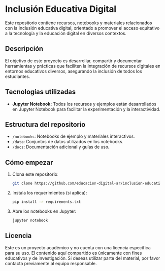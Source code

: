 # Inclusión Educativa Digital

Este repositorio contiene recursos, notebooks y materiales relacionados con la inclusión educativa digital, orientado a promover el acceso equitativo a la tecnología y la educación digital en diversos contextos.

## Descripción

El objetivo de este proyecto es desarrollar, compartir y documentar herramientas y prácticas que faciliten la integración de recursos digitales en entornos educativos diversos, asegurando la inclusión de todos los estudiantes.

## Tecnologías utilizadas

- **Jupyter Notebook:** Todos los recursos y ejemplos están desarrollados en Jupyter Notebook para facilitar la experimentación y la interactividad.

## Estructura del repositorio

- `/notebooks`: Notebooks de ejemplo y materiales interactivos.
- `/data`: Conjuntos de datos utilizados en los notebooks.
- `/docs`: Documentación adicional y guías de uso.

## Cómo empezar

1. Clona este repositorio:
   ```bash
   git clone https://github.com/educacion-digital-ar/inclusion-educativa-digital.git
   ```
2. Instala los requerimientos (si aplica):
   ```bash
   pip install -r requirements.txt
   ```
3. Abre los notebooks en Jupyter:
   ```bash
   jupyter notebook
   ```


## Licencia

Este es un proyecto académico y no cuenta con una licencia específica para su uso. El contenido aquí compartido es únicamente con fines educativos y de investigación. Si deseas utilizar parte del material, por favor contacta previamente al equipo responsable.
